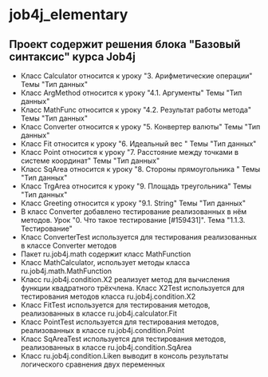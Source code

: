 # job4j_elementary
## Проект содержит решения блока "Базовый синтаксис" курса Job4j
* Класс Calculator относится к уроку "3. Арифметические операции" Темы "Тип данных"
* Класс ArgMethod относится к уроку "4.1. Аргументы" Темы "Тип данных"
* Класс MathFunc относится к уроку "4.2. Результат работы метода" Темы "Тип данных"
* Класс Converter относится к уроку "5. Конвертер валюты" Темы "Тип данных"
* Класс Fit относится к уроку "6. Идеальный вес " Темы "Тип данных"
* Класс Point относится к уроку "7. Расстояние между точками в системе координат" Темы "Тип данных"
* Класс SqArea относится к уроку "8. Стороны прямоугольника " Темы "Тип данных"
* Класс TrgArea относится к уроку "9. Площадь треугольника" Темы "Тип данных"
* Класс Greeting относится к уроку "9.1. String" Темы "Тип данных"
* В класс Converter добавлено тестирование реализованных в нём методов. Урок "0. Что такое тестирование [#159431]".
Тема "1.1.3. Тестирование"
* Класс ConverterTest используется для тестирования реализованных в классе Converter методов
* Пакет ru.job4j.math содержит класс MathFunction 
* Класс MathCalculator, использует методы класса ru.job4j.math.MathFunction
* Класс ru.job4j.condition.X2 реализует метод для вычисления функции квадратного трёхчлена.
Класс X2Test используется для тестирования методов класса ru.job4j.condition.X2
* Класс FitTest используется для тестирования методов, реализованных в классе ru.job4j.calculator.Fit
* Класс PointTest используется для тестирования методов, реализованных в классе ru.job4j.condition.Point
* Класс SqAreaTest используется для тестирования методов, реализованных в классе ru.job4j.condition.SqArea
* Класс ru.job4j.condition.Liken выводит в консоль результаты логического сравнения двух переменных